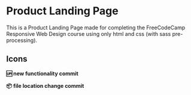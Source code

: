 # Product Landing Page

This is a Product Landing Page made for completing the FreeCodeCamp Responsive Web Design course using only html and css (with sass pre-processing).

## Icons

**:up: new functionality commit**

**:package: file location change commit**
